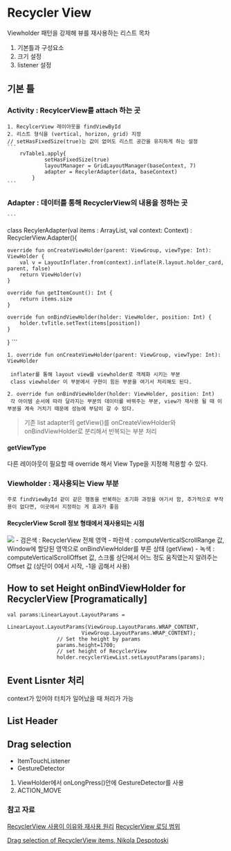 # Recycler View
Viewholder 패턴을 강제해 뷰를 재사용하는 리스트
목차
1. 기본틀과 구성요소
2. 크기 설정
3. listener 설정


## 기본 틀
### Activity : RecylcerView를 attach 하는 곳
    1. RecylcerView 레이아웃을 findViewById
    2. 리스트 형식을 (vertical, horizon, grid) 지정
    // setHasFixedSize(true)는 값이 없어도 리스트 공간을 유지하게 하는 설정
    ```
        rvTable1.apply{
                setHasFixedSize(true)
                layoutManager = GridLayoutManager(baseContext, 7)
                adapter = RecylerAdapter(data, baseContext)
            }
    ```
### Adapter : 데이터를 통해 RecyclerView의 내용을 정하는 곳
    ```
class RecylerAdapter(val items : ArrayList<String>, val context: Context) : RecyclerView.Adapter<ViewHolder>(){

    override fun onCreateViewHolder(parent: ViewGroup, viewType: Int): ViewHolder {
        val v = LayoutInflater.from(context).inflate(R.layout.holder_card, parent, false)
        return ViewHolder(v)
    }

    override fun getItemCount(): Int {
        return items.size
    }

    override fun onBindViewHolder(holder: ViewHolder, position: Int) {
        holder.tvTitle.setText(items[position])
    }
}
    ```

    1. override fun onCreateViewHolder(parent: ViewGroup, viewType: Int): ViewHolder

     inflater를 통해 layout view를 viewholder로 객체화 시키는 부분
     class viewholder 이 부분에서 구현이 힘든 부분을 여기서 처리해도 된다.  

    2. override fun onBindViewHolder(holder: ViewHolder, position: Int)
     각 아이템 순서에 따라 달라지는 부분의 데이터를 바꿔주는 부분, view가 재사용 될 때 이 부분을 계속 거치기 때문에 성능에 부담이 갈 수 있다.  
> 기존 list adapter의 getView()를 onCreateViewHolder와 onBindViewHolder로 분리해서 반복되는 부분 처리

#### getViewType
 다른 레이아웃이 필요할 때 override 해서 View Type을 지정해 적용할 수 있다.

### Viewholder : 재사용되는 View 부분

    주로 findViewById 같이 같은 행동을 반복하는 초기화 과정을 여기서 함, 추가적으로 부작용이 없다면, 이곳에서 지정하는 게 효과가 좋음

#### RecyclerView Scroll 정보 형태에서 재사용되는 시점
<img src="https://t1.daumcdn.net/cfile/tistory/21140B4E57352A810B">
- 검은색 : RecyclerView 전체 영역
- 파란색 : computeVerticalScrollRange 값, Window에 할당된 영역으로 onBindViewHolder를 부른 상태 (getView)
- 녹색 : computeVerticalScrollOffset 값, 스크롤 상단에서 어느 정도 움직였는지 알려주는 Offset 값 (상단이 0에서 시작, -1을 곱해서 사용)

## How to set Height onBindViewHolder for RecyclerView [Programatically]
```
val params:LinearLayout.LayoutParams =
                        LinearLayout.LayoutParams(ViewGroup.LayoutParams.WRAP_CONTENT,
                        ViewGroup.LayoutParams.WRAP_CONTENT);
                // Set the height by params
                params.height=1700;
                // set height of RecyclerView
                holder.recyclerViewList.setLayoutParams(params);
```

## Event Lisnter 처리
context가 있어야 터치가 일어났을 때 처리가 가능

## List Header


## Drag selection
- ItemTouchListener
- GestureDetector

1. ViewHolder에서 onLongPress()안에 GestureDetector를 사용<br>
2. ACTION_MOVE


### 참고 자료
[RecyclerView 사용이 이유와 재사용 원리](http://dudmy.net/android/2017/06/23/consider-of-recyclerview/)
[RecyclerView  로딩 범위](http://gogorchg.tistory.com/entry/Android-RecyclerView-%EC%97%90%EC%84%9C-Scroll-%EC%A0%95%EB%B3%B4-%ED%98%95%ED%83%9C)

[Drag selection of RecyclerView items, Nikola Despotoski](https://medium.com/@nullthemall/drag-selection-of-recyclerview-items-7072678e9900)
